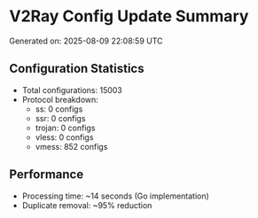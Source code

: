 # V2Ray Config Update Summary
Generated on: 2025-08-09 22:08:59 UTC

## Configuration Statistics
- Total configurations: 15003
- Protocol breakdown:
  - ss: 0 configs
  - ssr: 0 configs
  - trojan: 0 configs
  - vless: 0 configs
  - vmess: 852 configs

## Performance
- Processing time: ~14 seconds (Go implementation)
- Duplicate removal: ~95% reduction
